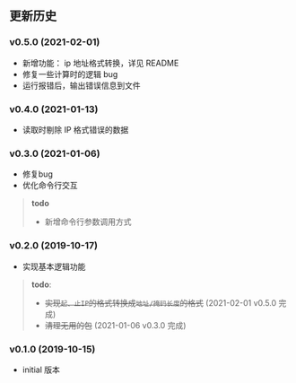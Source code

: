 
## 更新历史

### v0.5.0 (2021-02-01)

- 新增功能： ip 地址格式转换，详见 README
- 修复一些计算时的逻辑 bug
- 运行报错后，输出错误信息到文件

### v0.4.0 (2021-01-13)

- 读取时剔除 IP 格式错误的数据

### v0.3.0 (2021-01-06)

- 修复bug
- 优化命令行交互

> **todo**
>
> - 新增命令行参数调用方式

### v0.2.0 (2019-10-17)

- 实现基本逻辑功能

> **todo**: 
>
> - ~~实现`起、止IP`的格式转换成`地址/掩码长度`的格式~~ (2021-02-01 v0.5.0 完成)
> - ~~清理无用的包~~ (2021-01-06 v0.3.0 完成)

### v0.1.0 (2019-10-15)

- initial 版本